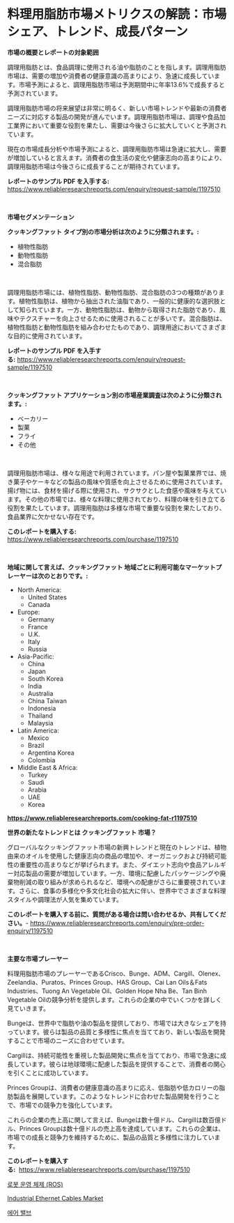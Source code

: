 <p><h1>料理用脂肪市場メトリクスの解読：市場シェア、トレンド、成長パターン</h1></p><p><strong>市場の概要とレポートの対象範囲</strong></p>
<p><p>調理用脂肪とは、食品調理に使用される油や脂肪のことを指します。調理用脂肪市場は、需要の増加や消費者の健康意識の高まりにより、急速に成長しています。市場予測によると、調理用脂肪市場は予測期間中に年率13.6%で成長すると予測されています。</p><p>調理用脂肪市場の将来展望は非常に明るく、新しい市場トレンドや最新の消費者ニーズに対応する製品の開発が進んでいます。調理用脂肪市場は、調理や食品加工業界において重要な役割を果たし、需要は今後さらに拡大していくと予測されています。</p><p>現在の市場成長分析や市場予測によると、調理用脂肪市場は急速に拡大し、需要が増加していると言えます。消費者の食生活の変化や健康志向の高まりにより、調理用脂肪市場は今後さらに成長することが期待されています。</p></p>
<p><strong>レポートのサンプル PDF を入手する:</strong> <a href="https://www.reliableresearchreports.com/enquiry/request-sample/1197510">https://www.reliableresearchreports.com/enquiry/request-sample/1197510</a></p>
<p>&nbsp;</p>
<p><strong>市場セグメンテーション</strong></p>
<p><strong>クッキングファット タイプ別の市場分析は次のように分類されます。:</strong></p>
<p><ul><li>植物性脂肪</li><li>動物性脂肪</li><li>混合脂肪</li></ul></p>
<p>&nbsp;</p>
<p><p>調理用脂肪市場には、植物性脂肪、動物性脂肪、混合脂肪の3つの種類があります。植物性脂肪は、植物から抽出された油脂であり、一般的に健康的な選択肢として知られています。一方、動物性脂肪は、動物から取得された脂肪であり、風味やテクスチャーを向上させるために使用されることが多いです。混合脂肪は、植物性脂肪と動物性脂肪を組み合わせたものであり、調理用途においてさまざまな目的に使用されています。</p></p>
<p><strong>レポートのサンプル PDF を入手する:</strong>&nbsp;<a href="https://www.reliableresearchreports.com/enquiry/request-sample/1197510">https://www.reliableresearchreports.com/enquiry/request-sample/1197510</a></p>
<p>&nbsp;</p>
<p><strong> クッキングファット アプリケーション別の市場産業調査は次のように分類されます。:</strong></p>
<p><ul><li>ベーカリー</li><li>製菓</li><li>フライ</li><li>その他</li></ul></p>
<p>&nbsp;</p>
<p><p>調理用脂肪市場は、様々な用途で利用されています。パン屋や製菓業界では、焼き菓子やケーキなどの製品の風味や質感を向上させるために使用されています。揚げ物には、食材を揚げる際に使用され、サクサクとした食感や風味を与えています。その他の市場では、様々な料理に使用されており、料理の味を引き立てる役割を果たしています。調理用脂肪は多様な市場で重要な役割を果たしており、食品業界に欠かせない存在です。</p></p>
<p><strong>このレポートを購入する:</strong>&nbsp; <a href="https://www.reliableresearchreports.com/purchase/1197510">https://www.reliableresearchreports.com/purchase/1197510</a></p>
<p>&nbsp;</p>
<p><strong>地域に関して言えば、クッキングファット 地域ごとに利用可能なマーケットプレーヤーは次のとおりです。:</strong></p>
<p><ul>
    <li>
        North America:
        <ul>
            <li>United States</li>
            <li>Canada</li>
        </ul>
    </li>
    <li>
        Europe:
        <ul>
            <li>Germany</li>
            <li>France</li>
            <li>U.K.</li>
            <li>Italy</li>
            <li>Russia</li>
        </ul>
    </li>
    <li>
        Asia-Pacific:
        <ul>
            <li>China</li>
            <li>Japan</li>
            <li>South Korea</li>
            <li>India</li>
            <li>Australia</li>
            <li>China Taiwan</li>
            <li>Indonesia</li>
            <li>Thailand</li>
            <li>Malaysia</li>
        </ul>
    </li>
    <li>
        Latin America:
        <ul>
            <li>Mexico</li>
            <li>Brazil</li>
            <li>Argentina Korea</li>
            <li>Colombia</li>
        </ul>
    </li>
    <li>
        Middle East & Africa:
        <ul>
            <li>Turkey</li>
            <li>Saudi</li>
            <li>Arabia</li>
            <li>UAE</li>
            <li>Korea</li>
        </ul>
    </li>
    </ul></p>
<p><strong><a href="https://www.reliableresearchreports.com/cooking-fat-r1197510">https://www.reliableresearchreports.com/cooking-fat-r1197510</a></strong>&nbsp;</p>
<p><strong>世界の新たなトレンドとは クッキングファット 市場？</strong></p>
<p><p>グローバルなクッキングファット市場の新興トレンドと現在のトレンドは、植物由来のオイルを使用した健康志向の商品の増加や、オーガニックおよび持続可能性の重要性の高まりなどが挙げられます。また、ダイエット志向や食品アレルギー対応製品の需要が増加しています。一方、環境に配慮したパッケージングや廃棄物削減の取り組みが求められるなど、環境への配慮がさらに重要視されています。さらに、食事の多様化や多文化社会の拡大に伴い、世界中でさまざまな料理スタイルや調理法が人気を集めています。</p></p>
<p><strong>このレポートを購入する前に、質問がある場合は問い合わせるか、共有してください。</strong>- <a href="https://www.reliableresearchreports.com/enquiry/pre-order-enquiry/1197510">https://www.reliableresearchreports.com/enquiry/pre-order-enquiry/1197510</a></p>
<p>&nbsp;</p>
<p><strong>主要な市場プレーヤー</strong></p>
<p><p>料理用脂肪市場のプレーヤーであるCrisco、Bunge、ADM、Cargill、Olenex、Zeelandia、Puratos、Princes Group、HAS Group、Cai Lan Oils＆Fats Industries、Tuong An Vegetable Oil、Golden Hope Nha Be、Tan Binh Vegetable Oilの競争分析を提供します。これらの企業の中でいくつかを詳しく見ていきます。</p><p>Bungeは、世界中で脂肪や油の製品を提供しており、市場では大きなシェアを持っています。彼らは製品の品質と多様性に焦点を当てており、新しい製品を開発することで市場のニーズに合わせています。</p><p>Cargillは、持続可能性を重視した製品開発に焦点を当てており、市場で急速に成長しています。彼らは地球環境に配慮した製品を提供することで、消費者の関心を引くことに成功しています。</p><p>Princes Groupは、消費者の健康意識の高まりに応え、低脂肪や低カロリーの脂肪製品を展開しています。このようなトレンドに合わせた製品開発を行うことで、市場での競争力を強化しています。</p><p>これらの企業の売上高に関して言えば、Bungeは数十億ドル、Cargillは数百億ドル、Princes Groupは数十億ドルの売上高を達成しています。これらの企業は、市場での成長と競争力を維持するために、製品の品質と多様性に注力しています。</p></p>
<p><strong>このレポートを購入する:</strong>&nbsp;&nbsp;<a href="https://www.reliableresearchreports.com/purchase/1197510">https://www.reliableresearchreports.com/purchase/1197510</a></p>
<p><p><a href="https://github.com/royErdmtyan906778/Market-Research-Report-List-1/blob/main/632057221059.md">로봇 운영 체제 (ROS)</a></p><p><a href="https://github.com/kathiaseamanalvaradovlprc2h/Market-Research-Report-List-2/blob/main/industrial-ethernet-cables-market.md">Industrial Ethernet Cables Market</a></p><p><a href="https://github.com/Maeennan456456/Market-Research-Report-List-1/blob/main/976145221010.md">에어 밸브</a></p></p>
